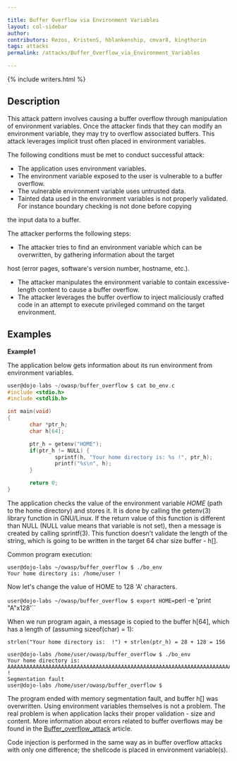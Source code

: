 ```yaml
---

title: Buffer Overflow via Environment Variables
layout: col-sidebar
author:
contributors: Rezos, KristenS, hblankenship, cmvar8, kingthorin
tags: attacks
permalink: /attacks/Buffer_Overflow_via_Environment_Variables

---
```


{% include writers.html %}

## Description

This attack pattern involves causing a buffer overflow through
manipulation of environment variables. Once the attacker finds that they
can modify an environment variable, they may try to overflow associated
buffers. This attack leverages implicit trust often placed in
environment variables.

The following conditions must be met to conduct successful attack:

- The application uses environment variables.
- The environment variable exposed to the user is vulnerable to a
  buffer overflow.
- The vulnerable environment variable uses untrusted data.
- Tainted data used in the environment variables is not properly
  validated. For instance boundary checking is not done before copying

the input data to a buffer.

The attacker performs the following steps:

- The attacker tries to find an environment variable which can be
  overwritten, by gathering information about the target

host (error pages, software's version number, hostname, etc.).

- The attacker manipulates the environment variable to contain
  excessive-length content to cause a buffer overflow.
- The attacker leverages the buffer overflow to inject maliciously
  crafted code in an attempt to execute privileged command on the
  target environment.

## Examples

**Example1**

The application below gets information about its run environment from
environment variables.

```C
user@dojo-labs ~/owasp/buffer_overflow $ cat bo_env.c
#include <stdio.h>
#include <stdlib.h>

int main(void)
{
       char *ptr_h;
       char h[64];

       ptr_h = getenv("HOME");
       if(ptr_h != NULL) {
               sprintf(h, "Your home directory is: %s !", ptr_h);
               printf("%s\n", h);
       }

       return 0;
}
```

The application checks the value of the environment variable *HOME*
(path to the home directory) and stores it. It is done by calling the
getenv(3) library function in GNU/Linux. If the return value of this
function is different than NULL (NULL value means that variable is not
set), then a message is created by calling sprintf(3). This function
doesn't validate the length of the string, which is going to be written
in the target 64 char size buffer - h\[\].

Common program execution:

```console
user@dojo-labs ~/owasp/buffer_overflow $ ./bo_env
Your home directory is: /home/user !
```

Now let's change the value of HOME to 128 'A' characters.

`user@dojo-labs ~/owasp/buffer_overflow $ export HOME=`perl -e 'print "A"x128'``

When we run program again, a message is copied to the buffer h\[64\],
which has a length of (assuming sizeof(char) = 1):

```console
strlen("Your home directory is:  !") + strlen(ptr_h) = 28 + 128 = 156

user@dojo-labs /home/user/owasp/buffer_overflow $ ./bo_env
Your home directory is:
AAAAAAAAAAAAAAAAAAAAAAAAAAAAAAAAAAAAAAAAAAAAAAAAAAAAAAAAAAAAAAAAAAAAAAAAAAAAAAAAAAAAAAAAAAAAAAAAAAAAAAAAAAAAAAAAAAAAAAAAAAAAAAAA
!
Segmentation fault
user@dojo-labs /home/user/owasp/buffer_overflow $
```

The program ended with memory segmentation fault, and buffer h\[\] was
overwritten. Using environment variables themselves is not a problem.
The real problem is when application lacks their proper validation -
size and content. More information about errors related to buffer
overflows may be found in the
[Buffer_overflow_attack](/attacks/Buffer_overflow_attack) article.

Code injection is performed in the same way as in buffer overflow
attacks with only one difference; the shellcode is placed in environment
variable(s).
